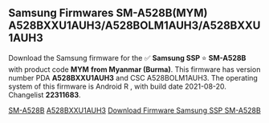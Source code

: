 <h2>Samsung Firmwares SM-A528B(MYM) A528BXXU1AUH3/A528BOLM1AUH3/A528BXXU1AUH3</h2>
Download the Samsung firmware for the ✅ <strong>Samsung SSP </strong> ⭐ <strong>SM-A528B</strong> with product code <strong>MYM</strong> <strong> from Myanmar (Burma)</strong>. This firmware has version number PDA <strong>A528BXXU1AUH3</strong> and CSC A528BOLM1AUH3. The operating system of this firmware is Android R , with build date 2021-08-20. Changelist <strong>22311683</strong>.


[SM-A528B](https://samfirm.shop/samsung/model/SM-A528B)
[A528BXXU1AUH3](https://samfirm.shop/samsung/pda/A528BXXU1AUH3)
[Download Firmware Samsung SSP SM-A528B](https://samfirm.shop/samsung/firmware/454187)
